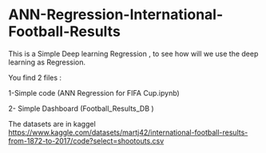 # ANN-Regression-International-Football-Results

This is a Simple Deep learning Regression , to see how will we use the deep learning as Regression.

You find 2 files :


 1-Simple code (ANN Regression for FIFA Cup.ipynb)

 2- Simple Dashboard (Football_Results_DB )
 
 The datasets are in kaggel
 https://www.kaggle.com/datasets/martj42/international-football-results-from-1872-to-2017/code?select=shootouts.csv
